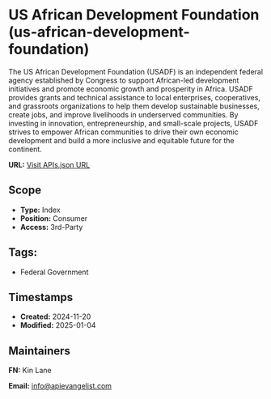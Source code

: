 # US African Development Foundation (us-african-development-foundation)
The US African Development Foundation (USADF) is an independent federal agency established by Congress to support African-led development initiatives and promote economic growth and prosperity in Africa. USADF provides grants and technical assistance to local enterprises, cooperatives, and grassroots organizations to help them develop sustainable businesses, create jobs, and improve livelihoods in underserved communities. By investing in innovation, entrepreneurship, and small-scale projects, USADF strives to empower African communities to drive their own economic development and build a more inclusive and equitable future for the continent.

**URL:** [Visit APIs.json URL](https://raw.githubusercontent.com/api-search/us-african-development-foundation/refs/heads/main/apis.yml)

## Scope

- **Type:** Index 
- **Position:** Consumer 
- **Access:** 3rd-Party 

## Tags:

 - Federal Government

## Timestamps

- **Created:** 2024-11-20 
- **Modified:** 2025-01-04 

## Maintainers

**FN:** Kin Lane

**Email:** info@apievangelist.com

